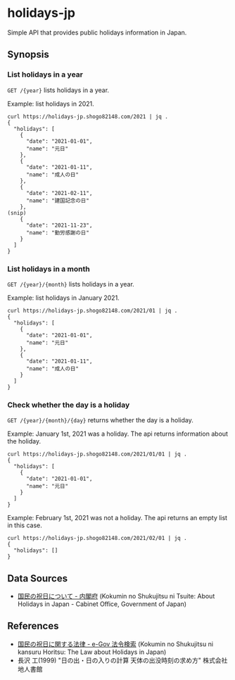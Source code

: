 # holidays-jp

Simple API that provides public holidays information in Japan.

## Synopsis

### List holidays in a year

`GET /{year}` lists holidays in a year.

Example: list holidays in 2021.

```
curl https://holidays-jp.shogo82148.com/2021 | jq .
{
  "holidays": [
    {
      "date": "2021-01-01",
      "name": "元日"
    },
    {
      "date": "2021-01-11",
      "name": "成人の日"
    },
    {
      "date": "2021-02-11",
      "name": "建国記念の日"
    },
(snip)
    {
      "date": "2021-11-23",
      "name": "勤労感謝の日"
    }
  ]
}
```

### List holidays in a month

`GET /{year}/{month}` lists holidays in a year.

Example: list holidays in January 2021.

```
curl https://holidays-jp.shogo82148.com/2021/01 | jq .
{
  "holidays": [
    {
      "date": "2021-01-01",
      "name": "元日"
    },
    {
      "date": "2021-01-11",
      "name": "成人の日"
    }
  ]
}
```

### Check whether the day is a holiday

`GET /{year}/{month}/{day}` returns whether the day is a holiday.

Example: January 1st, 2021 was a holiday. The api returns information about the holiday.

```
curl https://holidays-jp.shogo82148.com/2021/01/01 | jq .
{
  "holidays": [
    {
      "date": "2021-01-01",
      "name": "元日"
    }
  ]
}
```

Example: February 1st, 2021 was not a holiday. The api returns an empty list in this case.

```
curl https://holidays-jp.shogo82148.com/2021/02/01 | jq .
{
  "holidays": []
}
```

## Data Sources

- [国民の祝日について - 内閣府](https://www8.cao.go.jp/chosei/shukujitsu/gaiyou.html) (Kokumin no Shukujitsu ni Tsuite: About Holidays in Japan - Cabinet Office, Government of Japan)

## References

- [国民の祝日に関する法律 - e-Gov 法令検索](https://elaws.e-gov.go.jp/document?lawid=323AC1000000178) (Kokumin no Shukujitsu ni kansuru Horitsu: The Law about Holidays in Japan)
- 長沢 工(1999) "日の出・日の入りの計算 天体の出没時刻の求め方" 株式会社地人書館
